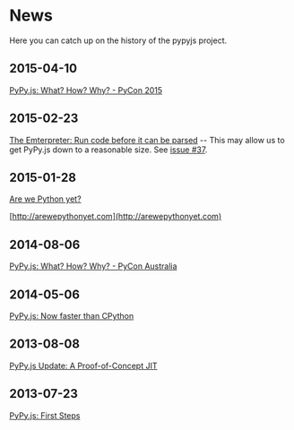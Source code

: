 # News
Here you can catch up on the history of the pypyjs project.


## 2015-04-10
[PyPy.js: What? How? Why? - PyCon 2015](https://www.youtube.com/watch?v=PiBfOFqDIAI)

## 2015-02-23
[The Emterpreter: Run code before it can be parsed](
https://blog.mozilla.org/research/2015/02/23/the-emterpreter-run-code-before-it-can-be-parsed/)
-- This may allow us to get PyPy.js down to a reasonable size. See [issue #37](https://github.com/rfk/pypyjs/issues/37).

## 2015-01-28
[Are we Python yet?](https://www.rfk.id.au/blog/entry/are-we-python-yet/)

[http://arewepythonyet.com](http://arewepythonyet.com)

## 2014-08-06
[PyPy.js: What? How? Why? - PyCon Australia](https://www.youtube.com/watch?v=8C9q94F6Uqo)

## 2014-05-06
[PyPy.js: Now faster than CPython](https://www.rfk.id.au/blog/entry/pypy-js-faster-than-cpython/)

## 2013-08-08
[PyPy.js Update: A Proof-of-Concept JIT](https://www.rfk.id.au/blog/entry/pypy-js-poc-jit/)

## 2013-07-23
[PyPy.js: First Steps](https://www.rfk.id.au/blog/entry/pypy-js-first-steps/)
